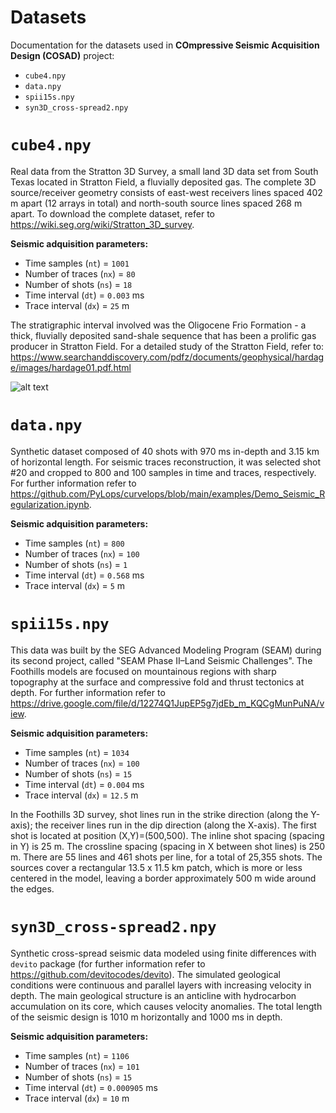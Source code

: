 # **Datasets**

Documentation for the datasets used in **COmpressive Seismic Acquisition Design (COSAD)** project:

* `cube4.npy`
* `data.npy`
* `spii15s.npy`
* `syn3D_cross-spread2.npy`

# **`cube4.npy`**
Real data from the Stratton 3D Survey, a small land 3D data set from South Texas located in Stratton Field, a fluvially deposited gas. The complete 3D source/receiver geometry consists of east-west receivers lines spaced 402 m apart (12 arrays in total) and north-south source lines spaced 268 m apart. To download the complete dataset, refer to https://wiki.seg.org/wiki/Stratton_3D_survey.

**Seismic adquisition parameters:**

* Time samples (`nt`) = `1001`
* Number of traces (`nx`) = `80`
* Number of shots (`ns`) = `18`
* Time interval (`dt`) = `0.003` ms
* Trace interval (`dx`) = `25` m

The stratigraphic interval involved was the Oligocene Frio Formation - a thick, fluvially deposited sand-shale sequence that has been a prolific gas producer in Stratton Field. For a detailed study of the Stratton Field, refer to: https://www.searchanddiscovery.com/pdfz/documents/geophysical/hardage/images/hardage01.pdf.html

![alt text](https://github.com/[carlosh93]/[9836_seismic_project]/blob/[/Algorithms/data/]/Stratton_Field_Seismic.JPG?raw=true)

# **`data.npy`**
Synthetic dataset composed of 40 shots with 970 ms in-depth and 3.15 km of horizontal length. For seismic traces reconstruction, it was selected shot #20 and cropped to 800 and 100 samples in time and traces, respectively. For further information refer to https://github.com/PyLops/curvelops/blob/main/examples/Demo_Seismic_Regularization.ipynb.

**Seismic adquisition parameters:**

* Time samples (`nt`) = `800`
* Number of traces (`nx`) = `100`
* Number of shots (`ns`) = `1`
* Time interval (`dt`) = `0.568` ms
* Trace interval (`dx`) = `5` m

# **`spii15s.npy`**
This data was built by the SEG Advanced Modeling Program (SEAM) during its second project, called "SEAM Phase II–Land Seismic Challenges". The Foothills models are focused on mountainous regions with sharp topography at the surface and compressive fold and thrust tectonics at depth. For further information refer to https://drive.google.com/file/d/12274Q1JupEP5g7jdEb_m_KQCgMunPuNA/view.

**Seismic adquisition parameters:**

* Time samples (`nt`) = `1034`
* Number of traces (`nx`) = `100`
* Number of shots (`ns`) = `15`
* Time interval (`dt`) = `0.004` ms
* Trace interval (`dx`) = `12.5` m

In the Foothills 3D survey, shot lines run in the strike direction (along the Y-axis); the receiver lines run in the dip direction (along the X-axis). The first shot is located at position (X,Y)=(500,500). The inline shot spacing (spacing in Y) is 25 m. The crossline spacing (spacing in X between shot lines) is 250 m. There are 55 lines and 461 shots per line, for a total of 25,355 shots. The sources cover a rectangular 13.5 x 11.5 km patch, which is more or less centered in the model, leaving a border approximately 500 m wide around the edges.

# **`syn3D_cross-spread2.npy`**
Synthetic cross-spread seismic data modeled using finite differences with `devito` package (for further information refer to https://github.com/devitocodes/devito). The simulated geological conditions were continuous and parallel layers with increasing velocity in depth. The main geological structure is an anticline with hydrocarbon accumulation on its core, which causes velocity anomalies. The total length of the seismic design is 1010 m horizontally and 1000 ms in depth.

**Seismic adquisition parameters:**

* Time samples (`nt`) = `1106`
* Number of traces (`nx`) = `101`
* Number of shots (`ns`) = `15`
* Time interval (`dt`) = `0.000905` ms
* Trace interval (`dx`) = `10` m
